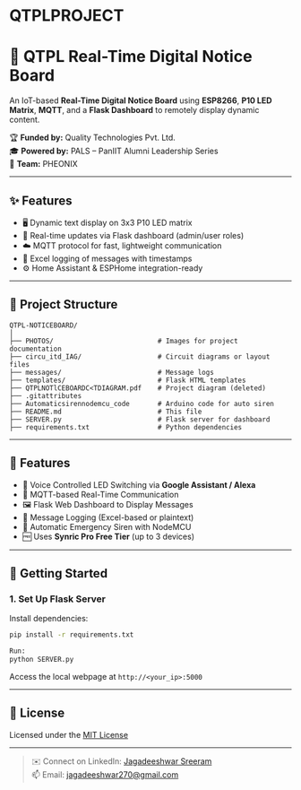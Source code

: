 # QTPLPROJECT
 # 📡 QTPL Real-Time Digital Notice Board

An IoT-based **Real-Time Digital Notice Board** using **ESP8266**, **P10 LED Matrix**, **MQTT**, and a **Flask Dashboard** to remotely display dynamic content.

🏆 **Funded by:** Quality Technologies Pvt. Ltd.  
🎓 **Powered by:** PALS – PanIIT Alumni Leadership Series  
📍 **Team:** PHEONIX


---

## ✨ Features

- 🖥️ Dynamic text display on 3x3 P10 LED matrix
- 🔁 Real-time updates via Flask dashboard (admin/user roles)
- ☁️ MQTT protocol for fast, lightweight communication
- 🧾 Excel logging of messages with timestamps
- ⚙️ Home Assistant & ESPHome integration-ready


---

## 📁 Project Structure

```
QTPL-NOTICEBOARD/
│
├── PHOTOS/                          # Images for project documentation
├── circu_itd_IAG/                   # Circuit diagrams or layout files
├── messages/                        # Message logs
├── templates/                       # Flask HTML templates
├── QTPLNOTlCEBOARDC<TDIAGRAM.pdf    # Project diagram (deleted)
├── .gitattributes
├── Automaticsirennodemcu_code       # Arduino code for auto siren
├── README.md                        # This file
├── SERVER.py                        # Flask server for dashboard
├── requirements.txt                 # Python dependencies
```
---

## 🔧 Features

- 📢 Voice Controlled LED Switching via **Google Assistant / Alexa**
- 🔁 MQTT-based Real-Time Communication
- 🖼️ Flask Web Dashboard to Display Messages
- 🧾 Message Logging (Excel-based or plaintext)
- 🔔 Automatic Emergency Siren with NodeMCU
- 🆓 Uses **Synric Pro Free Tier** (up to 3 devices)

---

## 🚀 Getting Started

### 1. Set Up Flask Server

Install dependencies:
```bash
pip install -r requirements.txt

Run:
python SERVER.py
```

Access the local webpage at `http://<your_ip>:5000`

---
## 📄 License

Licensed under the [MIT License](LICENSE)

---

> ✉️ Connect on LinkedIn: [Jagadeeshwar Sreeram](https://linkedin.com/in/jagadeeshwar-sreeram)  
> 📫 Email: jagadeeshwar270@gmail.com


